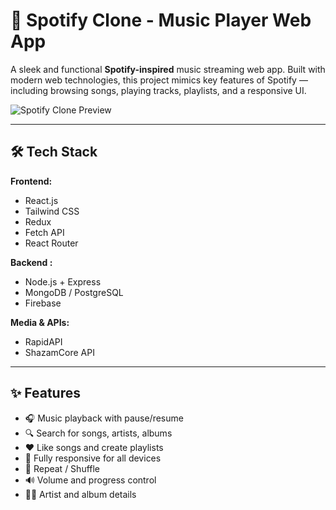 # 🎵 Spotify Clone - Music Player Web App

A sleek and functional **Spotify-inspired** music streaming web app. Built with modern web technologies, this project mimics key features of Spotify — including browsing songs, playing tracks, playlists, and a responsive UI.

![Spotify Clone Preview](preview.png) <!-- Add a real image or remove -->

---

## 🛠 Tech Stack

**Frontend:**

- React.js
- Tailwind CSS
- Redux 
- Fetch API  
- React Router 

**Backend :**

- Node.js + Express  
- MongoDB / PostgreSQL  
- Firebase 

**Media & APIs:**

- RapidAPI
- ShazamCore API

---

## ✨ Features

- 🎧 Music playback with pause/resume  
- 🔍 Search for songs, artists, albums  
- ❤️ Like songs and create playlists  
- 📱 Fully responsive for all devices  
- 🔁 Repeat / Shuffle  
- 🔊 Volume and progress control  
- 🧑‍🎤 Artist and album details  

